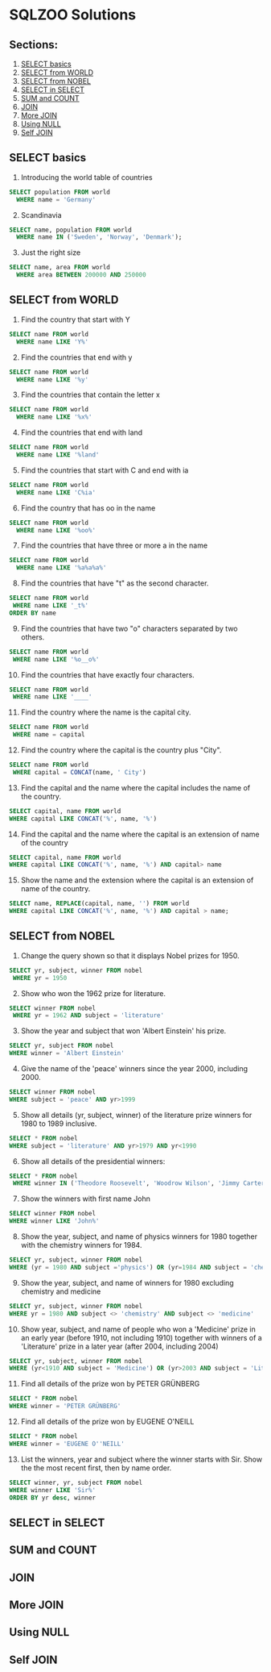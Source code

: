 # SQLZOO Solutions

## Sections:
1. [SELECT basics](#select-basics)
2. [SELECT from WORLD](#select-from-world)
3. [SELECT from NOBEL](#select-from-nobel)
4. [SELECT in SELECT](#select-in-select)
5. [SUM and COUNT](#sum-and-count)
6. [JOIN](#join)
7. [More JOIN](#more-join)
8. [Using NULL](#using-null)
9. [Self JOIN](#self-join)

## SELECT basics

1. Introducing the world table of countries
```sql
SELECT population FROM world
  WHERE name = 'Germany'
```
2. Scandinavia
```sql
SELECT name, population FROM world
  WHERE name IN ('Sweden', 'Norway', 'Denmark');
```
3. Just the right size
```sql
SELECT name, area FROM world
  WHERE area BETWEEN 200000 AND 250000
```

## SELECT from WORLD
1. Find the country that start with Y
```sql
SELECT name FROM world
  WHERE name LIKE 'Y%'
```
2. Find the countries that end with y
```sql
SELECT name FROM world
  WHERE name LIKE '%y'
```
3. Find the countries that contain the letter x
```sql
SELECT name FROM world
  WHERE name LIKE '%x%'
```
4. Find the countries that end with land
```sql
SELECT name FROM world
  WHERE name LIKE '%land'
  ```
5. Find the countries that start with C and end with ia
```sql
SELECT name FROM world
  WHERE name LIKE 'C%ia'
```
6. Find the country that has oo in the name
```sql
SELECT name FROM world
  WHERE name LIKE '%oo%'
```
7. Find the countries that have three or more a in the name
```sql
SELECT name FROM world
  WHERE name LIKE '%a%a%a%'
```
8. Find the countries that have "t" as the second character.
```sql
SELECT name FROM world
 WHERE name LIKE '_t%'
ORDER BY name
```
9. Find the countries that have two "o" characters separated by two others.
```sql
SELECT name FROM world
 WHERE name LIKE '%o__o%'
```
10. Find the countries that have exactly four characters.
```sql
SELECT name FROM world
 WHERE name LIKE '____'
```
11. Find the country where the name is the capital city.
```sql
SELECT name FROM world
 WHERE name = capital
```
12. Find the country where the capital is the country plus "City".
```sql
SELECT name FROM world
 WHERE capital = CONCAT(name, ' City')
```
13. Find the capital and the name where the capital includes the name of the country.
```sql 
SELECT capital, name FROM world 
WHERE capital LIKE CONCAT('%', name, '%')
```
14. Find the capital and the name where the capital is an extension of name of the country
```sql
SELECT capital, name FROM world
WHERE capital LIKE CONCAT('%', name, '%') AND capital> name
```
15. Show the name and the extension where the capital is an extension of name of the country.
```sql
SELECT name, REPLACE(capital, name, '') FROM world 
WHERE capital LIKE CONCAT('%', name, '%') AND capital > name;
```

## SELECT from NOBEL
1. Change the query shown so that it displays Nobel prizes for 1950.
```sql
SELECT yr, subject, winner FROM nobel
 WHERE yr = 1950
```

2. Show who won the 1962 prize for literature.
```sql
SELECT winner FROM nobel
 WHERE yr = 1962 AND subject = 'literature'
```

3. Show the year and subject that won 'Albert Einstein' his prize.
```sql
SELECT yr, subject FROM nobel
WHERE winner = 'Albert Einstein'
```
4. Give the name of the 'peace' winners since the year 2000, including 2000.
```sql
SELECT winner FROM nobel 
WHERE subject = 'peace' AND yr>1999
```
5. Show all details (yr, subject, winner) of the literature prize winners for 1980 to 1989 inclusive.
```sql
SELECT * FROM nobel
WHERE subject = 'literature' AND yr>1979 AND yr<1990
```
6. Show all details of the presidential winners:
```sql
SELECT * FROM nobel
 WHERE winner IN ('Theodore Roosevelt', 'Woodrow Wilson', 'Jimmy Carter', 'Barack Obama')
```
7. Show the winners with first name John
```sql
SELECT winner FROM nobel
WHERE winner LIKE 'John%'
```
8. Show the year, subject, and name of physics winners for 1980 together with the chemistry winners for 1984.
```sql
SELECT yr, subject, winner FROM nobel
WHERE (yr = 1980 AND subject ='physics') OR (yr=1984 AND subject = 'chemistry')
```
9. Show the year, subject, and name of winners for 1980 excluding chemistry and medicine
```sql
SELECT yr, subject, winner FROM nobel
WHERE yr = 1980 AND subject <> 'chemistry' AND subject <> 'medicine'
```
10. Show year, subject, and name of people who won a 'Medicine' prize in an early year (before 1910, not including 1910) together with winners of a 'Literature' prize in a later year (after 2004, including 2004)
```sql
SELECT yr, subject, winner FROM nobel
WHERE (yr<1910 AND subject = 'Medicine') OR (yr>2003 AND subject = 'Literature')
```
11. Find all details of the prize won by PETER GRÜNBERG
```sql
SELECT * FROM nobel
WHERE winner = 'PETER GRÜNBERG'
```
12. Find all details of the prize won by EUGENE O'NEILL
```sql
SELECT * FROM nobel
WHERE winner = 'EUGENE O''NEILL'
```
13. List the winners, year and subject where the winner starts with Sir. Show the the most recent first, then by name order.
```sql
SELECT winner, yr, subject FROM nobel
WHERE winner LIKE 'Sir%'
ORDER BY yr desc, winner
```










## SELECT in SELECT
## SUM and COUNT
## JOIN
## More JOIN
## Using NULL
## Self JOIN
